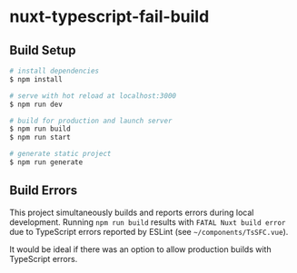 # nuxt-typescript-fail-build

## Build Setup

```bash
# install dependencies
$ npm install

# serve with hot reload at localhost:3000
$ npm run dev

# build for production and launch server
$ npm run build
$ npm run start

# generate static project
$ npm run generate
```

## Build Errors

This project simultaneously builds and reports errors during local development. Running `npm run build` results with `FATAL Nuxt build error` due to TypeScript errors reported by ESLint (see `~/components/TsSFC.vue`).

It would be ideal if there was an option to allow production builds with TypeScript errors.

